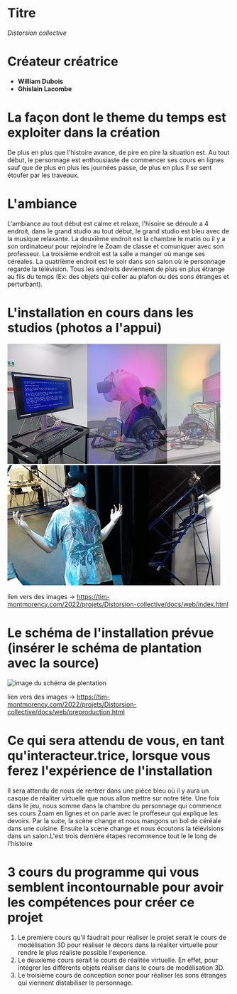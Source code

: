 # Titre
*Distorsion collective*
# Créateur créatrice
- **William Dubois**
- **Ghislain Lacombe**
# La façon dont le theme du temps est exploiter dans la création
De plus en plus que l'histoire avance, de pire en pire la situation est. Au tout début, le personnage est enthousiaste de commencer ses cours en lignes sauf que de plus en plus les journées passe, de plus en plus il se sent étoufer par les traveaux.
# L'ambiance
L'ambiance au tout début est calme et relaxe, l'hisoire se déroule a 4 endroit, dans le grand studio au tout début, le grand studio est bleu avec de la musique relaxante. La deuxième endroit est la chambre le matin ou il y a son ordinatoeur pour rejoindre le Zoam de classe et comuniquer avec son professeur. La troisième endroit est la salle a manger où mange ses céreales. La quatrième endroit est le soir dans son salon où le personnage regarde la télévision. Tous les endroits deviennent de plus en plus étrange au fils du temps (Ex: des objets qui coller au plafon ou des sons étranges et perturbant).
# L'installation en cours dans les studios (photos a l'appui)
![image de l'instalation de Distorsion collective](media/image_distorsion_collective_01.png)
![image de l'instalation de Distorsion collective](media/image_distorsion_collective_02.png)

lien vers des images → https://tim-montmorency.com/2022/projets/Distorsion-collective/docs/web/index.html
# Le schéma de l'installation prévue (insérer le schéma de plantation avec la source)
![image du schéma de plentation](media/image_distorsion_collective_schémas_plentation.png)

lien vers des images → https://tim-montmorency.com/2022/projets/Distorsion-collective/docs/web/preproduction.html
# Ce qui sera attendu de vous, en tant qu'interacteur.trice, lorsque vous ferez l'expérience de l'installation
Il sera attendu de nous de rentrer dans une pièce bleu où il y aura un casque de réaliter virtuelle que nous allon mettre sur notre tête. Une foix dans le jeu, nous somme dans la chambre du personnage qui commence ses cours Zoam en lignes et on parle avec le proffeseur qui explique les devoirs. Par la suite, la scène change et nous mangons un bol de céréale dans une cuisine. Ensuite la scène change et nous écoutons la télévisions dans un salon.L'est trois dernière étapes recommence tout le le long de l'histoire

# 3 cours du programme qui vous semblent incontournable pour avoir les compétences pour créer ce projet
1. Le premiere cours qu'il faudrait pour réaliser le projet serait le cours de modélisation 3D pour réaliser le décors dans la réaliter virtuelle pour rendre le plus réaliste possible l'experience.
2. Le deuxieme cours serait le cours de réalitée virtuelle. En effet, pour intégrer les différents objets réaliser dans le cours de modélisation 3D.
3. Le troisième cours de conception sonor pour réaliser les sons étranges qui viennent distabiliser le personnage.


